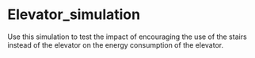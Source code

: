 # Elevator_simulation
Use this simulation to test the impact of encouraging the use of the stairs instead of the elevator on the energy consumption of the elevator.
